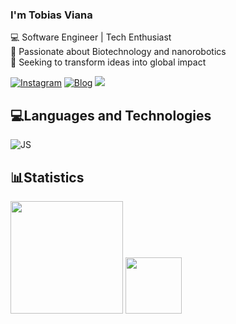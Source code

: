
### I'm Tobias Viana
💻 Software Engineer | Tech Enthusiast  
🧬 Passionate about Biotechnology and nanorobotics   
🚀 Seeking to transform ideas into global impact

[![Instagram](https://img.shields.io/badge/Instagram-E4405F?style=for-the-badge&logo=instagram&logoColor=white)](https://instagram.com/tobiasviana._)
[![Blog](https://img.shields.io/badge/LinkedIn-0077B5?style=for-the-badge&logo=linkedin&logoColor=white)](https://www.linkedin.com/in/tobias-viana-a18a0133b/)
<a href="mailto:tobias.araujo@sou.inteli.edu.br"><img src="https://img.shields.io/badge/Gmail-D14836?style=for-the-badge&logo=gmail&logoColor=white"></a>

## 💻Languages ​​and Technologies
![JS](https://img.shields.io/badge/JavaScript-F7DF1E?style=for-the-badge&logo=javascript&logoColor=black)

## 📊Statistics
<div>
<img height="180em" src=https://github-readme-stats.vercel.app/api?username=Tobias-Viana&theme=midnight-purple>

<img height="90em" src="https://github-readme-stats.vercel.app/api/top-langs/?username=Tobias-Viana&layout=compact&langs_count-16&theme=midnight-purple" target="_blank">
</div>
